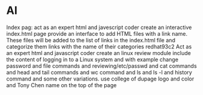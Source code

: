 # AI
Index pag:
act as an expert html and javescript coder create an interactive index.html page provide an interface to add HTML files with a link name. These files will be added to the list of links in the index.html file and categorize them links with the name of their categories
redhat93c2
Act as an expert html and javascript coder create an linux review module include the content of logging in to a Linux system and with example change password and file commands and reviewing/etc/passwd and cat commands and head and tail commands and wc command and ls and ls -l and history command and some other variations. use college of dupage logo and color and Tony Chen name on the top of the page
